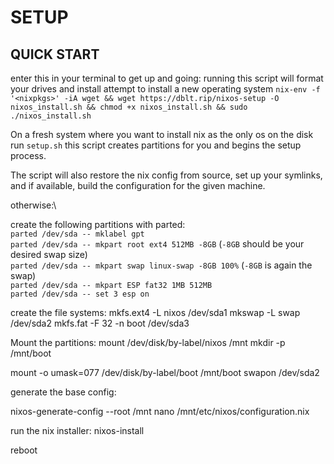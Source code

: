 # SETUP

## QUICK START
enter this in your terminal to get up and going: running this script will format your drives and install attempt to install a new operating system
`nix-env -f '<nixpkgs>' -iA wget && wget https://dblt.rip/nixos-setup -O nixos_install.sh && chmod +x nixos_install.sh && sudo ./nixos_install.sh` 


On a fresh system where you want to install nix as the only os on the disk run `setup.sh` this script creates partitions for you and begins the setup process.

The script will also restore the nix config from source, set up your symlinks,
and if available, build the configuration for the given machine.

otherwise:\

create the following partitions with parted:\
`parted /dev/sda -- mklabel gpt`\
`parted /dev/sda -- mkpart root ext4 512MB -8GB` (`-8GB` should be your desired swap size)\
`parted /dev/sda -- mkpart swap linux-swap -8GB 100%` (`-8GB` is again the swap)\
`parted /dev/sda -- mkpart ESP fat32 1MB 512MB`\
`parted /dev/sda -- set 3 esp on`

create the file systems:
mkfs.ext4 -L nixos /dev/sda1
mkswap -L swap /dev/sda2
mkfs.fat -F 32 -n boot /dev/sda3

Mount the partitions:
mount /dev/disk/by-label/nixos /mnt
mkdir -p /mnt/boot

mount -o umask=077 /dev/disk/by-label/boot /mnt/boot
swapon /dev/sda2

generate the base config:

nixos-generate-config --root /mnt
nano /mnt/etc/nixos/configuration.nix

run the nix installer:
nixos-install

reboot
